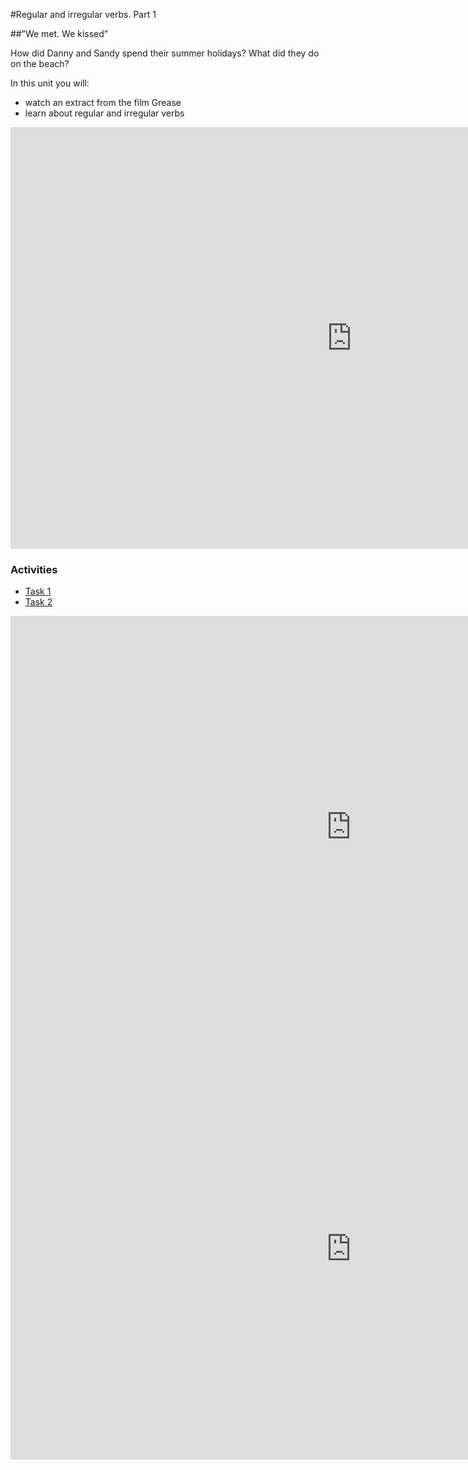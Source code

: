 #Regular and irregular verbs. Part 1

##”We met. We kissed”

How did Danny and Sandy spend their summer holidays? What did they do on the beach?

In this unit you will:<br>
- watch an extract from the film Grease
- learn about regular and irregular verbs

<iframe src="https://h5p.org/h5p/embed/266024" width="1091" height="675" frameborder="0" allowfullscreen="allowfullscreen"></iframe>

### Activities

<div>
  <!-- Nav tabs -->
  <ul class="nav nav-tabs" role="tablist">
    <li role="presentation" class="active"><a href="#home" aria-controls="home" role="tab" data-toggle="tab">Task 1</a></li>
    <li role="presentation"><a href="#menu1" aria-controls="menu1" role="tab" data-toggle="tab">Task 2</a></li>
  </ul>
  <!-- Tab panes -->
  <div class="tab-content">
    <div role="tabpanel" class="tab-pane active" id="home">
<iframe src="https://h5p.org/h5p/embed/255031" width="1090" height="675" frameborder="0" allowfullscreen="allowfullscreen"></iframe><script src="https://h5p.org/sites/all/modules/h5p/library/js/h5p-resizer.js" charset="UTF-8"></script>
    </div>
    <div role="tabpanel" class="tab-pane" id="menu1">
<iframe src="https://h5p.org/h5p/embed/255033" width="1090" height="675" frameborder="0" allowfullscreen="allowfullscreen"></iframe><script src="https://h5p.org/sites/all/modules/h5p/library/js/h5p-resizer.js" charset="UTF-8"></script>
  </div>
</div>
</div>

<script>
if (document.readyState === "complete" || document.readyState === "loaded") {
  setTimeout(function () {
      $('#menu1').css('display', 'block');
      setInterval(function () {
          $('#menu1').css('display', '');
      }, 4000);
  }, 0);
} else {
  document.addEventListener('DOMContentLoaded', function() {
      setTimeout(function () {
          $('#menu1').css('display', 'block');
          setInterval(function () {
              $('#menu1').css('display', '');
          }, 4000);
      }, 0);
  });
}
</script>

<script src="https://h5p.org/sites/all/modules/h5p/library/js/h5p-resizer.js" charset="UTF-8"></script>
